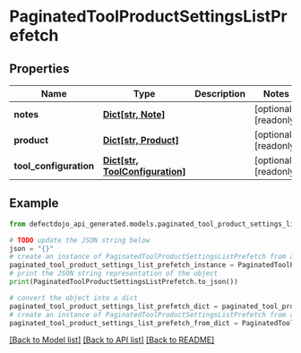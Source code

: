 # PaginatedToolProductSettingsListPrefetch


## Properties

Name | Type | Description | Notes
------------ | ------------- | ------------- | -------------
**notes** | [**Dict[str, Note]**](Note.md) |  | [optional] [readonly] 
**product** | [**Dict[str, Product]**](Product.md) |  | [optional] [readonly] 
**tool_configuration** | [**Dict[str, ToolConfiguration]**](ToolConfiguration.md) |  | [optional] [readonly] 

## Example

```python
from defectdojo_api_generated.models.paginated_tool_product_settings_list_prefetch import PaginatedToolProductSettingsListPrefetch

# TODO update the JSON string below
json = "{}"
# create an instance of PaginatedToolProductSettingsListPrefetch from a JSON string
paginated_tool_product_settings_list_prefetch_instance = PaginatedToolProductSettingsListPrefetch.from_json(json)
# print the JSON string representation of the object
print(PaginatedToolProductSettingsListPrefetch.to_json())

# convert the object into a dict
paginated_tool_product_settings_list_prefetch_dict = paginated_tool_product_settings_list_prefetch_instance.to_dict()
# create an instance of PaginatedToolProductSettingsListPrefetch from a dict
paginated_tool_product_settings_list_prefetch_from_dict = PaginatedToolProductSettingsListPrefetch.from_dict(paginated_tool_product_settings_list_prefetch_dict)
```
[[Back to Model list]](../README.md#documentation-for-models) [[Back to API list]](../README.md#documentation-for-api-endpoints) [[Back to README]](../README.md)


